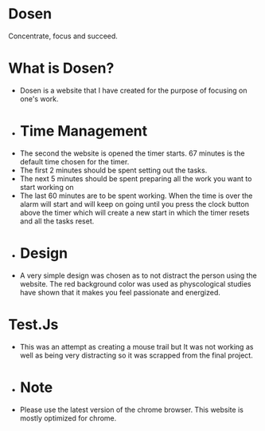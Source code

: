 # Dosen
Concentrate, focus and succeed.
# What is Dosen?
- Dosen is a website that I have created for the purpose of focusing on one's work.
- # Time Management
- The second the website is opened the timer starts. 67 minutes is the default time chosen for the timer.
- The first 2 minutes should be spent setting out the tasks.
- The next 5 minutes should be spent preparing all the work you want to start working on
- The last 60 minutes are to be spent working.
When the time is over the alarm will start and will keep on going until you press the clock button above the timer which will create a new start in which the timer resets and all the tasks reset.
- # Design
- A very simple design was chosen as to not distract the person using the website. The red background color was used as physcological studies have shown that it  makes you feel passionate and energized.
# Test.Js
- This was an attempt as creating a mouse trail but It was not working as well as being very distracting so it was scrapped from the final project.
- # Note
- Please use the latest version of the chrome browser. This website is mostly optimized for chrome.
